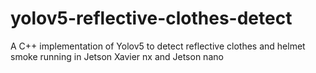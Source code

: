 # yolov5-reflective-clothes-detect
A C++ implementation of Yolov5 to detect reflective clothes and helmet smoke running in Jetson Xavier nx and Jetson nano
